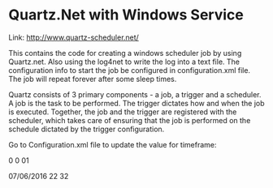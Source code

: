 # Quartz.Net with Windows Service
Link: http://www.quartz-scheduler.net/

This contains the code for creating a windows scheduler job by using Quartz.net. Also using the log4net to write the log into a text file. The configuration info to start the job be configured in configuration.xml file. The job will repeat forever after some sleep times.

Quartz consists of 3 primary components - a job, a trigger and a scheduler. A job is the task to be performed. The trigger dictates how and when the job is executed. Together, the job and the trigger are registered with the scheduler, which takes care of ensuring that the job is performed on the schedule dictated by the trigger configuration.

Go to Configuration.xml file to update the value for timeframe:


<!--Start: Set the times for the job start again-->
<days>0</days>
<hours>0</hours>
<minutes>01</minutes> <!--For example, after 1 min the job will start again-->
<!--/End: Set the times for the job start again-->

<!--Start: Set the date and time to start the job in the 1st time-->
<startAtDate>07/06/2016</startAtDate>
<startAtHours>22</startAtHours>
<startAtMinutes>32</startAtMinutes>
<!--/End: Set the date and time to start the job in the 1st time-->

<!--Explaination: In the above example, after installing the windows service, the job will
start at 22:32 and today is 06 July 2016. After the job excuted the 1st time, it will sleep 1 minute
and will start again as a loop, this job won't stop unless you stop or unintall the windows service by youself-->

